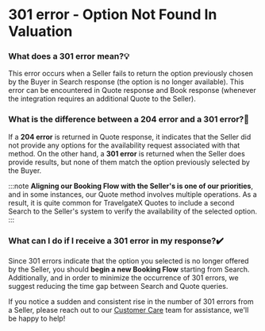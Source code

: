 ﻿---
sidebar_position: 13
---

# 301 error - Option Not Found In Valuation

### What does a 301 error mean?💡
This error occurs when a Seller fails to return the option previously chosen by the Buyer in Search response (the option is no longer available). This error can be encountered in Quote response and Book response (whenever the integration requires an additional Quote to the Seller).

### What is the difference between a 204 error and a 301 error?🔎
If a **204 error** is returned in Quote response, it indicates that the Seller did not provide any options for the availability request associated with that method. On the other hand, a **301 error** is returned when the Seller does provide results, but none of them match the option previously selected by the Buyer.

:::note
**Aligning our Booking Flow with the Seller's is one of our priorities**, and in some instances, our Quote method involves multiple operations. As a result, it is quite common for TravelgateX Quotes to include a second Search to the Seller's system to verify the availability of the selected option.
:::

### What can I do if I receive a 301 error in my response?✔️
Since 301 errors indicate that the option you selected is no longer offered by the Seller, you should **begin a new Booking Flow** starting from Search. Additionally, and in order to minimize the occurrence of 301 errors, we suggest reducing the time gap between Search and Quote queries.

If you notice a sudden and consistent rise in the number of 301 errors from a Seller, please reach out to our [Customer Care](https://app.travelgate.com/support) team for assistance, we'll be happy to help!